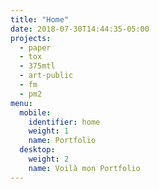 ```yaml
---
title: "Home"
date: 2018-07-30T14:44:35-05:00
projects:
  - paper
  - tox
  - 375mtl
  - art-public
  - fm
  - pm2
menu:
  mobile:
    identifier: home
    weight: 1
    name: Portfolio
  desktop:
    weight: 2
    name: Voilà mon Portfolio
---
```

